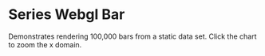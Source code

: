 # Series Webgl Bar

Demonstrates rendering 100,000 bars from a static data set. Click the chart to zoom the x domain.